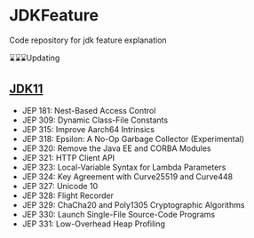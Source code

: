 # JDKFeature
Code repository for jdk feature explanation

⌛️⌛️⌛️Updating

## [JDK11](JDK11/README.md)
 - JEP 181: Nest-Based Access Control
 - JEP 309: Dynamic Class-File Constants
 - JEP 315: Improve Aarch64 Intrinsics
 - JEP 318: Epsilon: A No-Op Garbage Collector (Experimental)
 - JEP 320: Remove the Java EE and CORBA Modules
 - JEP 321: HTTP Client API
 - JEP 323: Local-Variable Syntax for Lambda Parameters
 - JEP 324: Key Agreement with Curve25519 and Curve448
 - JEP 327: Unicode 10
 - JEP 328: Flight Recorder
 - JEP 329: ChaCha20 and Poly1305 Cryptographic Algorithms
 - JEP 330: Launch Single-File Source-Code Programs
 - JEP 331: Low-Overhead Heap Profiling

